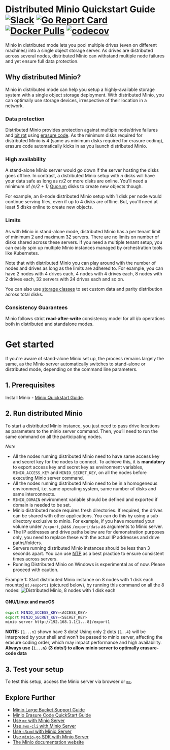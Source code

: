 # Distributed Minio Quickstart Guide [![Slack](https://slack.minio.io/slack?type=svg)](https://slack.minio.io) [![Go Report Card](https://goreportcard.com/badge/minio/minio)](https://goreportcard.com/report/minio/minio) [![Docker Pulls](https://img.shields.io/docker/pulls/minio/minio.svg?maxAge=604800)](https://hub.docker.com/r/minio/minio/) [![codecov](https://codecov.io/gh/minio/minio/branch/master/graph/badge.svg)](https://codecov.io/gh/minio/minio)

Minio in distributed mode lets you pool multiple drives (even on different machines) into a single object storage server. As drives are distributed across several nodes, distributed Minio can withstand multiple node failures and yet ensure full data protection.

## Why distributed Minio?

Minio in distributed mode can help you setup a highly-available storage system with a single object storage deployment. With distributed Minio, you can optimally use storage devices, irrespective of their location in a network.

### Data protection

Distributed Minio provides protection against multiple node/drive failures and [bit rot](https://github.com/minio/minio/blob/master/docs/erasure/README.md#what-is-bit-rot-protection) using [erasure code](https://docs.minio.io/docs/minio-erasure-code-quickstart-guide). As the minimum disks required for distributed Minio is 4 (same as minimum disks required for erasure coding), erasure code automatically kicks in as you launch distributed Minio.

### High availability

A stand-alone Minio server would go down if the server hosting the disks goes offline. In contrast, a distributed Minio setup with _n_ disks will have your data safe as long as _n/2_ or more disks are online. You'll need a minimum of _(n/2 + 1)_ [Quorum](https://github.com/minio/dsync#lock-process) disks to create new objects though.

For example, an 8-node distributed Minio setup with 1 disk per node would continue serving files, even if up to 4 disks are offline. But, you'll need at least 5 disks online to create new objects.

### Limits

As with Minio in stand-alone mode, distributed Minio has a per tenant limit of minimum 2 and maximum 32 servers. There are no limits on number of disks shared across these servers. If you need a multiple tenant setup, you can easily spin up multiple Minio instances managed by orchestration tools like Kubernetes.

Note that with distributed Minio you can play around with the number of nodes and drives as long as the limits are adhered to. For example, you can have 2 nodes with 4 drives each, 4 nodes with 4 drives each, 8 nodes with 2 drives each, 32 servers with 24 drives each and so on.

You can also use [storage classes](https://github.com/minio/minio/tree/master/docs/erasure/storage-class) to set custom data and parity distribution across total disks.

### Consistency Guarantees

Minio follows strict **read-after-write** consistency model for all i/o operations both in distributed and standalone modes.

# Get started

If you're aware of stand-alone Minio set up, the process remains largely the same, as the Minio server automatically switches to stand-alone or distributed mode, depending on the command line parameters.

## 1. Prerequisites

Install Minio - [Minio Quickstart Guide](https://docs.minio.io/docs/minio-quickstart-guide).

## 2. Run distributed Minio

To start a distributed Minio instance, you just need to pass drive locations as parameters to the minio server command. Then, you’ll need to run the same command on all the participating nodes.

*Note*

- All the nodes running distributed Minio need to have same access key and secret key for the nodes to connect. To achieve this, it is **mandatory** to export access key and secret key as environment variables, `MINIO_ACCESS_KEY` and `MINIO_SECRET_KEY`, on all the nodes before executing Minio server command.
- All the nodes running distributed Minio need to be in a homogeneous environment, i.e. same operating system, same number of disks and same interconnects.
- `MINIO_DOMAIN` environment variable should be defined and exported if domain is needed to be set.
- Minio distributed mode requires fresh directories. If required, the drives can be shared with other applications. You can do this by using a sub-directory exclusive to minio. For example, if you have mounted your volume under `/export`, pass `/export/data` as arguments to Minio server.
- The IP addresses and drive paths below are for demonstration purposes only, you need to replace these with the actual IP addresses and drive paths/folders.
- Servers running distributed Minio instances should be less than 3 seconds apart. You can use [NTP](http://www.ntp.org/) as a best practice to ensure consistent times across servers.
- Running Distributed Minio on Windows is experimental as of now. Please proceed with caution.

Example 1: Start distributed Minio instance on 8 nodes with 1 disk each mounted at `/export1` (pictured below), by running this command on all the 8 nodes:
![Distributed Minio, 8 nodes with 1 disk each](https://github.com/minio/minio/blob/master/docs/screenshots/Architecture-diagram_distributed_8.jpg?raw=true)
#### GNU/Linux and macOS

```sh
export MINIO_ACCESS_KEY=<ACCESS_KEY>
export MINIO_SECRET_KEY=<SECRET_KEY>
minio server http://192.168.1.1{1...8}/export1
```


__NOTE:__ `{1...n}` shown have 3 dots! Using only 2 dots `{1..4}` will be interpreted by your shell and won't be passed to minio server, affecting the erasure coding order, which may impact performance and high availability. __Always use `{1...n}` (3 dots!) to allow minio server to optimally erasure-code data__

## 3. Test your setup
To test this setup, access the Minio server via browser or [`mc`](https://docs.minio.io/docs/minio-client-quickstart-guide).

## Explore Further
- [Minio Large Bucket Support Guide](https://docs.minio.io/docs/minio-large-bucket-support-quickstart-guide)
- [Minio Erasure Code QuickStart Guide](https://docs.minio.io/docs/minio-erasure-code-quickstart-guide)
- [Use `mc` with Minio Server](https://docs.minio.io/docs/minio-client-quickstart-guide)
- [Use `aws-cli` with Minio Server](https://docs.minio.io/docs/aws-cli-with-minio)
- [Use `s3cmd` with Minio Server](https://docs.minio.io/docs/s3cmd-with-minio)
- [Use `minio-go` SDK with Minio Server](https://docs.minio.io/docs/golang-client-quickstart-guide)
- [The Minio documentation website](https://docs.minio.io)
